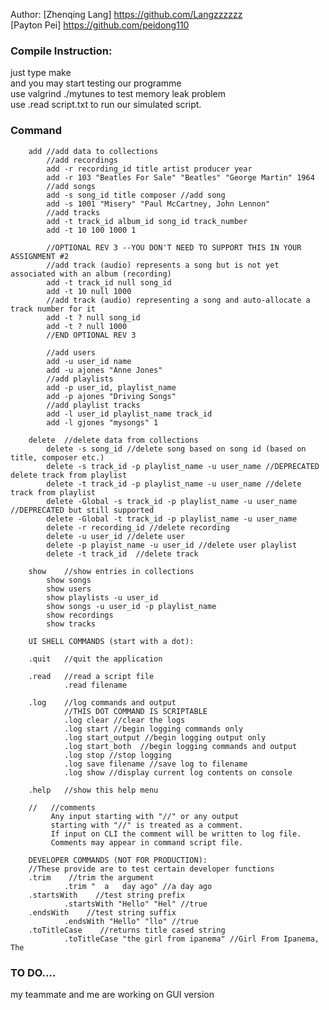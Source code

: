 Author: 
[Zhenqing Lang] https://github.com/Langzzzzzz <br>
[Payton Pei] https://github.com/peidong110

### Compile Instruction:
  just type make
  <br>and you may start testing our programme
  <br>use valgrind ./mytunes to test memory leak problem
  <br>use .read script.txt to run our simulated script.

### Command
        add //add data to collections
            //add recordings
            add -r recording_id title artist producer year
            add -r 103 "Beatles For Sale" "Beatles" "George Martin" 1964
            //add songs
            add -s song_id title composer //add song
            add -s 1001 "Misery" "Paul McCartney, John Lennon"
            //add tracks
            add -t track_id album_id song_id track_number
            add -t 10 100 1000 1

            //OPTIONAL REV 3 --YOU DON'T NEED TO SUPPORT THIS IN YOUR ASSIGNMENT #2
            //add track (audio) represents a song but is not yet associated with an album (recording)
            add -t track_id null song_id
            add -t 10 null 1000
            //add track (audio) representing a song and auto-allocate a track number for it
            add -t ? null song_id
            add -t ? null 1000
            //END OPTIONAL REV 3 

            //add users
            add -u user_id name
            add -u ajones "Anne Jones"
            //add playlists
            add -p user_id, playlist_name
            add -p ajones "Driving Songs"
            //add playlist tracks
            add -l user_id playlist_name track_id
            add -l gjones "mysongs" 1

        delete  //delete data from collections
            delete -s song_id //delete song based on song id (based on title, composer etc.)
            delete -s track_id -p playlist_name -u user_name //DEPRECATED delete track from playlist
            delete -t track_id -p playlist_name -u user_name //delete track from playlist
            delete -Global -s track_id -p playlist_name -u user_name  //DEPRECATED but still supported
            delete -Global -t track_id -p playlist_name -u user_name
            delete -r recording_id //delete recording 
            delete -u user_id //delete user
            delete -p playist_name -u user_id //delete user playlist
            delete -t track_id  //delete track

        show    //show entries in collections
            show songs
            show users
            show playlists -u user_id
            show songs -u user_id -p playlist_name
            show recordings
            show tracks

        UI SHELL COMMANDS (start with a dot):

        .quit   //quit the application

        .read   //read a script file
                .read filename

        .log    //log commands and output
                //THIS DOT COMMAND IS SCRIPTABLE
                .log clear //clear the logs
                .log start //begin logging commands only
                .log start_output //begin logging output only
                .log start_both  //begin logging commands and output
                .log stop //stop logging
                .log save filename //save log to filename
                .log show //display current log contents on console

        .help   //show this help menu

        //   //comments
             Any input starting with "//" or any output
             starting with "//" is treated as a comment.
             If input on CLI the comment will be written to log file.
             Comments may appear in command script file.

        DEVELOPER COMMANDS (NOT FOR PRODUCTION):
        //These provide are to test certain developer functions
        .trim    //trim the argument
                .trim "  a   day ago" //a day ago
        .startsWith    //test string prefix
                .startsWith "Hello" "Hel" //true
        .endsWith    //test string suffix
                .endsWith "Hello" "llo" //true
        .toTitleCase    //returns title cased string
                .toTitleCase "the girl from ipanema" //Girl From Ipanema, The
              
### TO DO....
my teammate and me are working on GUI version
